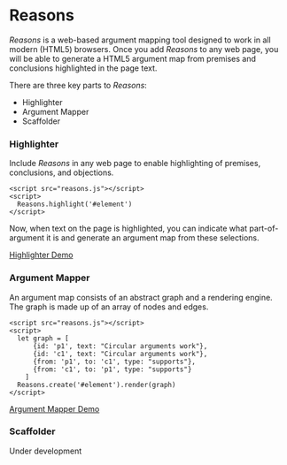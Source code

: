 # Reasons

*Reasons* is a web-based argument mapping tool designed to work in all modern (HTML5) browsers.  Once you add *Reasons* to any web page, you will be able to generate a HTML5 argument map from premises and conclusions highlighted in the page text.

There are three key parts to *Reasons*:

  - Highlighter
  - Argument Mapper
  - Scaffolder 


### Highlighter  

Include *Reasons* in any web page to enable highlighting of premises, conclusions, and objections.

    <script src="reasons.js"></script>
    <script>
      Reasons.highlight('#element')
    </script>

Now, when text on the page is highlighted, you can indicate what part-of-argument it is and generate an argument map from these selections.

[Highlighter Demo](http://dave.kinkead.com.au/reasons/demo/highlighter)


### Argument Mapper

An argument map consists of an abstract graph and a rendering engine.  The graph is made up of an array of nodes and edges.

    <script src="reasons.js"></script>
    <script>
      let graph = [
          {id: 'p1', text: "Circular arguments work"},
          {id: 'c1', text: "Circular arguments work"},
          {from: 'p1', to: 'c1', type: "supports"},
          {from: 'c1', to: 'p1', type: "supports"}
        ]
      Reasons.create('#element').render(graph)
    </script>
    

[Argument Mapper Demo](http://dave.kinkead.com.au/reasons/)

### Scaffolder

Under development
